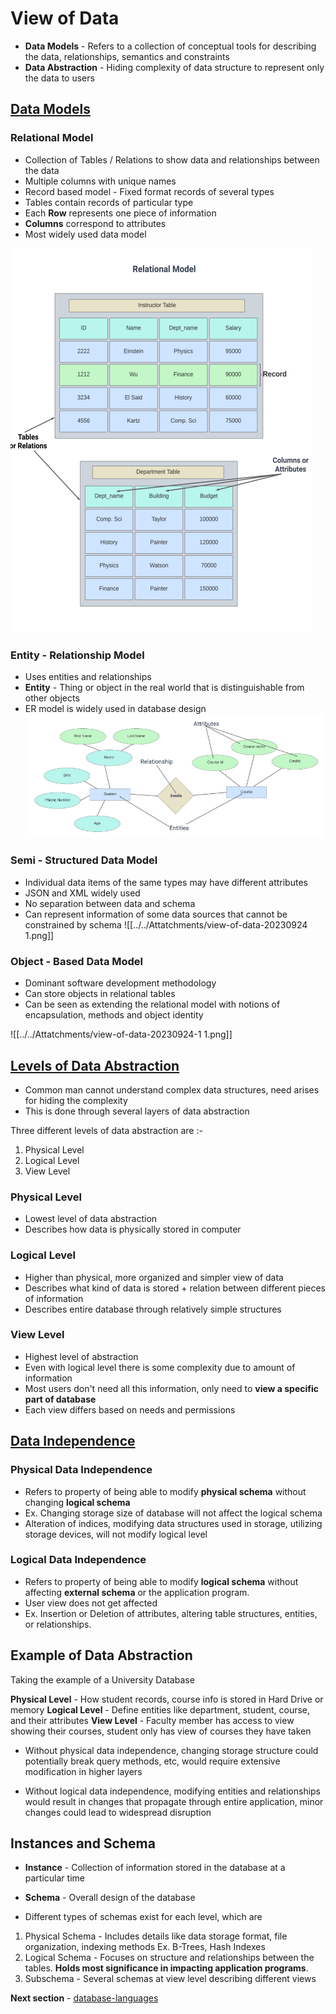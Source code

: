 # View of Data

-  **Data Models** - Refers to a collection of conceptual tools for describing the data, relationships, semantics and constraints
- **Data Abstraction** - Hiding complexity of data structure to represent only the data to users


## <u> Data Models </u>

### Relational Model

- Collection of Tables / Relations to show data and relationships between the data
- Multiple columns with unique names
- Record based model - Fixed format records of several types
- Tables contain records of particular type
- Each **Row** represents one piece of information
- **Columns** correspond to attributes
- Most widely used data model

![](../../Attatchments/view-of-data-20230924-4.png)


### Entity - Relationship Model

- Uses entities and relationships
- **Entity** - Thing or object in the real world that is distinguishable from other objects
- ER model is widely used in database design
![](../../Attatchments/view-of-data-20230924-5.png)

### Semi - Structured Data Model

- Individual data items of the same types may have different attributes
- JSON and XML widely used
- No separation between data and schema
- Can represent information of some data sources that cannot be constrained by schema
![[../../Attatchments/view-of-data-20230924 1.png]]
### Object - Based Data Model

- Dominant software development methodology
- Can store objects in relational tables
- Can be seen as extending the relational model with notions of encapsulation, methods and object identity

![[../../Attatchments/view-of-data-20230924-1 1.png]]
## <u>Levels of Data Abstraction</u>

- Common man cannot understand complex data structures, need arises for hiding the complexity
- This is done through several layers of data abstraction

Three different levels of data abstraction are :-
1. Physical Level
2. Logical Level
3. View Level

### Physical Level

- Lowest level of data abstraction
- Describes how data is physically stored in computer

### Logical Level

- Higher than physical, more organized and simpler view of data
- Describes what kind of data is stored + relation between different pieces of information
- Describes entire database through relatively simple structures

### View Level

- Highest level of abstraction
- Even with logical level there is some complexity due to amount of information
- Most users don't need all this information, only need to **view a specific part of database**
- Each view differs based on needs and permissions


## <u>Data Independence </u>


### Physical Data Independence

- Refers to property of being able to modify **physical schema** without changing **logical schema**
- Ex. Changing storage size of database will not affect the logical schema
- Alteration of indices, modifying data structures used in storage, utilizing storage devices, will not modify logical level


### Logical Data Independence

- Refers to property of being able to modify **logical schema** without affecting **external schema** or the application program.
- User view does not get affected
- Ex. Insertion or Deletion of attributes, altering table structures, entities, or relationships.


## Example of Data Abstraction

Taking the example of a University Database

**Physical Level** - How student records, course info is stored in Hard Drive or memory
**Logical Level** - Define entities like department, student, course, and their attributes
**View Level** - Faculty member has access to view showing their courses, student only has view of courses they have taken

- Without physical data independence, changing storage structure could potentially break query methods, etc, would require extensive modification in higher layers

- Without logical data independence, modifying entities and relationships would result in changes that propagate through entire application, minor changes could lead to widespread disruption


## Instances and Schema

- **Instance** - Collection of information stored in the database at a particular time
- **Schema** - Overall design of the database

- Different types of schemas exist for each level, which are
1. Physical Schema - Includes details like data storage format, file organization, indexing methods Ex. B-Trees, Hash Indexes
2. Logical Schema - Focuses on structure and relationships between the tables. **Holds most significance in impacting application programs**. 
3. Subschema - Several schemas at view level describing different views




**Next section** - [database-languages](database-languages.md)


